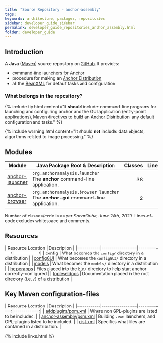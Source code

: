 ```yaml
---
title: "Source Repository - anchor-assembly"
tags:
keywords: architecture, packages, repositories
sidebar: developer_guide_sidebar
permalink: developer_guide_repositories_anchor_assembly.html
folder: developer_guide
---
```


## Introduction

A **Java** ([Maven](/developer_guide_environment_maven.html)) source repository on [GitHub](https://github.com/anchoranalysis/anchor-assembly). It provides:

- command-line launchers for Anchor
- procedure for making an [Anchor Distribution](/developer_guide_anchor_distribution.html)
- all the [BeanXML](/user_guide_bean_xml.html) for default tasks and configuration

### What belongs in the repository?

{% include tip.html content="It **should** include: command-line programs for launching and configuring anchor and the GUI application (entry-point applications), Maven directives to build an [Anchor Distribution](/developer_guide_anchor_distribution.html), any default configuration and tasks." %}

{% include warning.html content="It should **not** include: data objects, algorithms related to image processing." %}

## Modules

| Module | Java Package Root &amp; Description  | Classes | Lines&#x2011;of&#x2011;Code |
|------------|------------------|-------------:|-------------:|
| [anchor-launcher](https://github.com/anchoranalysis/anchor-assembly/tree/master/addplugins/anchor-launcher) | `org.anchoranalysis.launcher`<br>The **anchor** command-line application. | 38 | 1,627 |
| [anchor-browser](https://github.com/anchoranalysis/anchor-assembly/tree/master/addplugins/anchor-browser) | `org.anchoranalysis.browser.launcher`<br>The **anchor-gui** command-line application. | 2 | 118 |


Number of classes/code is as per *SonarQube, June 24th, 2020*. Lines-of-code excludes whitespace and comments.

## Resources

| Resource Location | Description  |
|------------|------------------|-------------:|-------------:|
| [config](https://github.com/anchoranalysis/anchor-assembly/tree/master/anchor-assembly/src/main/resources/config) | What becomes the `config/` directory in a distribution |
| [configGUI](https://github.com/anchoranalysis/anchor-assembly/tree/master/anchor-assembly/src/main/resources/configGUI) | What becomes the `configGUI/` directory in a distribution |
| [models](https://github.com/anchoranalysis/anchor-assembly/tree/master/anchor-assembly/src/main/resources/config) | What becomes the `models/` directory in a distribution |
| [helperapps](https://github.com/anchoranalysis/anchor-assembly/tree/master/anchor-assembly/src/main/resources/helperapps) | Files placed into the `bin/` directory to help start anchor correctly-configured |
| [topleveldocs](https://github.com/anchoranalysis/anchor-assembly/tree/master/anchor-assembly/src/main/resources/topleveldocs) | Documentation placed in the root directory (i.e. `/`) of a distribution |

## Key Maven configuration-files

| Resource Location | Description  |
|------------|------------------|-------------:|-------------:|
| [addplugins/pom.xml](https://github.com/anchoranalysis/anchor-assembly/blob/master/addplugins/pom.xml) | Where non GPL-plugins are listed to be included. |
| [anchor-assembly/pom.xml](https://github.com/anchoranalysis/anchor-assembly/blob/master/anchor/pom.xml) | Building `.exe` launchers, and GPL-plugins listed to be included. |
| [dist.xml](https://github.com/anchoranalysis/anchor-assembly/blob/master/anchor/src/assembly/dist.xml) | Specifies what files are contained in a distribution. |





{% include links.html %}
